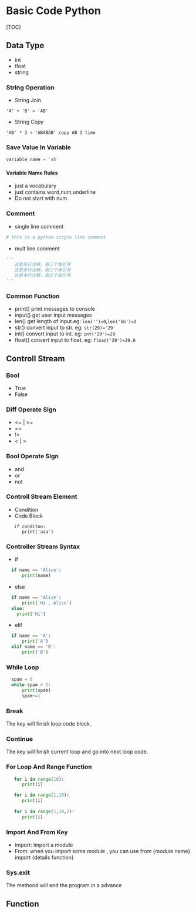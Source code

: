 # Basic Code Python

[TOC]

## Data Type

- int
- float
- string

### String Operation

- String Join

```code
'A' + 'B' > 'AB'

```

- String Copy

```code
'AB' * 3 > 'ABABAB' copy AB 3 time
```

### Save Value In Variable

```python
variable_name = 'ab'
```

#### Variable Name Rules

- just a vocabulary
- just contains word,num,underline
- Do not start with num

### Comment

- single line comment
  
```python
# this is a python single line comment
```

- mult line comment
  
```python
''' 
   这是多行注释，用三个单引号
   这是多行注释，用三个单引号
   这是多行注释，用三个单引号
'''
```

### Common Function

- print()
print messages to console
- input()
get user input messages
- len()
get length of input.eg: `len('')=0`,`len('bb')=2`
- str()
convert input to str. eg: `str(29)='29'`
- int()
convert input to int. eg: `int('29')=29`
- float()
convert input to float. eg: `fload('29')=29.0`

## Controll Stream

### Bool

- True
- False

### Diff Operate Sign

- <= | >=
- ==
- !=
- < | >

### Bool Operate Sign

- and
- or
- not

### Controll Stream Element

- Condition
- Code Block

```code
   if conditon:
      print('aaa')
```

### Controller Stream Syntax

- if

```python
  if name == 'Alice':
      print(name)
```

- else

```python
  if name == 'Alice':
      print('Hi , Alice')
  else:
    print('Hi')
```

- elif

```python
  if name == 'A':
      print('A')
  elif name == 'B':
      print('B')
```

### While Loop

```python
  spam = 0
  while spam < 5:
      print(spam)
      spam+=1
```

### Break

The key will finish loop code block.

### Continue

The key will finish current loop and go into next loop code.

### For Loop And Range Function

```python
   for i in range(10):
      print(i)

   for i in range(1,10):
      print(i)
   
   for i in range(1,10,2):
      print(i)
```

### Import And From Key

- import: import a module
- From: when you import some module , you can use from {module name} import {details function}

### Sys.exit

The methond will end the program in a advance

## Function
